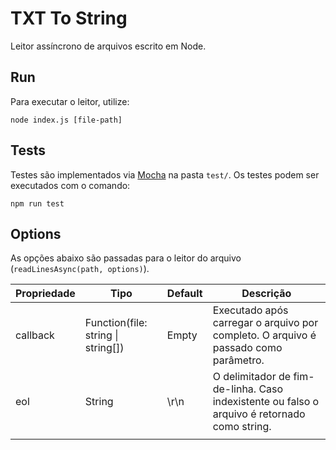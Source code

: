 # TXT To String

Leitor assíncrono de arquivos escrito em Node.

## Run

Para executar o leitor, utilize:

```
node index.js [file-path]
```

## Tests

Testes são implementados via [Mocha](https://mochajs.org/) na pasta `test/`.
Os testes podem ser executados com o comando:

```
npm run test
```

## Options

As opções abaixo são passadas para o leitor do arquivo (`readLinesAsync(path, options)`).

| Propriedade | Tipo                               | Default | Descrição                                                                                    |
| ----------- | ---------------------------------- | ------- | -------------------------------------------------------------------------------------------- |
| callback    | Function(file: string \| string[]) | Empty   | Executado após carregar o arquivo por completo. O arquivo é passado como parâmetro.          |
| eol         | String                             | \r\n    | O delimitador de fim-de-linha. Caso indexistente ou falso o arquivo é retornado como string. |
|             |                                    |         |                                                                                              |
